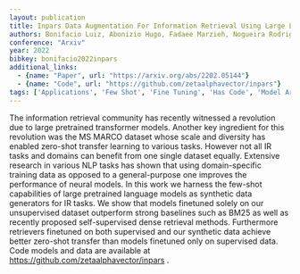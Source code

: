 ```yaml
---
layout: publication
title: Inpars Data Augmentation For Information Retrieval Using Large Language Models
authors: Bonifacio Luiz, Abonizio Hugo, Fadaee Marzieh, Nogueira Rodrigo
conference: "Arxiv"
year: 2022
bibkey: bonifacio2022inpars
additional_links:
  - {name: "Paper", url: "https://arxiv.org/abs/2202.05144"}
  - {name: "Code", url: "https://github.com/zetaalphavector/inpars"}
tags: ['Applications', 'Few Shot', 'Fine Tuning', 'Has Code', 'Model Architecture', 'Pretraining Methods', 'Reinforcement Learning', 'Training Techniques', 'Transformer']
---
```

The information retrieval community has recently witnessed a revolution due to large pretrained transformer models. Another key ingredient for this revolution was the MS MARCO dataset whose scale and diversity has enabled zero-shot transfer learning to various tasks. However not all IR tasks and domains can benefit from one single dataset equally. Extensive research in various NLP tasks has shown that using domain-specific training data as opposed to a general-purpose one improves the performance of neural models. In this work we harness the few-shot capabilities of large pretrained language models as synthetic data generators for IR tasks. We show that models finetuned solely on our unsupervised dataset outperform strong baselines such as BM25 as well as recently proposed self-supervised dense retrieval methods. Furthermore retrievers finetuned on both supervised and our synthetic data achieve better zero-shot transfer than models finetuned only on supervised data. Code models and data are available at https://github.com/zetaalphavector/inpars .
